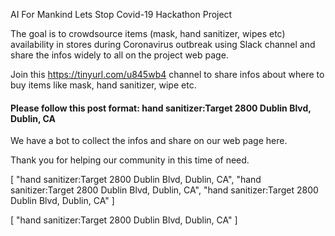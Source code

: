 
AI For Mankind Lets Stop Covid-19 Hackathon Project

The goal is to crowdsource items (mask, hand sanitizer, wipes etc) availability in stores during Coronavirus outbreak using Slack channel and share the infos widely to all on the project web page. 

 Join this https://tinyurl.com/u845wb4 channel to share infos about where to buy items like mask, hand sanitizer, wipe etc. 

#### Please follow this post format: hand sanitizer:Target 2800 Dublin Blvd, Dublin, CA

We have a bot to collect the infos and share on our web page here.

Thank you for helping our community in this time of need.



[
    "hand sanitizer:Target 2800 Dublin Blvd, Dublin, CA",
    "hand sanitizer:Target 2800 Dublin Blvd, Dublin, CA",
    "hand sanitizer:Target 2800 Dublin Blvd, Dublin, CA"
]

[
    "hand sanitizer:Target 2800 Dublin Blvd, Dublin, CA"
]
